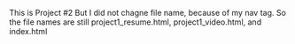 This is Project #2
But I did not chagne file name, because of my nav tag. 
So the file names are still project1_resume.html, project1_video.html, and index.html
